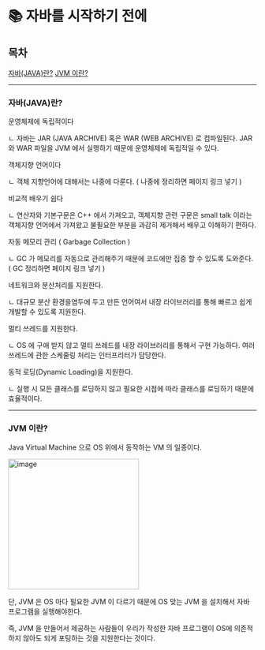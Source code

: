 # 📚 자바를 시작하기 전에
## 목차
[자바(JAVA)란?](#자바(JAVA)란?)
[JVM 이란?](#JVM-이란?)


---
### 자바(JAVA)란?
운영체제에 독립적이다

ㄴ 자바는 JAR (JAVA ARCHIVE) 혹은 WAR (WEB ARCHIVE) 로 컴파일된다. JAR 와 WAR 파일을 JVM 에서 실행하기 때문에 운영체제에 독립적일 수 있다.

객체지향 언어이다

ㄴ 객체 지향언어에 대해서는 나중에 다룬다. ( 나중에 정리하면 페이지 링크 넣기 )

비교적 배우기 쉽다

ㄴ 연산자와 기본구문은 C++ 에서 가져오고, 객체지향 관련 구문은 small talk 이라는 객체지향 언어에서 가져왔고 불필요한 부분을 과감히 제거해서 배우고 이해하기 편하다.

자동 메모리 관리 ( Garbage Collection )

ㄴ GC 가 메모리를 자동으로 관리해주기 때문에 코드에만 집중 할 수 있도록 도와준다. ( GC 정리하면 페이지 링크 넣기 )

네트워크와 분산처리를 지원한다.

ㄴ 대규모 분산 환경을염두에 두고 만든 언어여서 내장 라이브러리를 통해 빠르고 쉽게 개발할 수 있도록 지원한다.

멀티 쓰레드를 지원한다.

ㄴ OS 에 구애 받지 않고 멀티 쓰레드를 내장 라이브러리를 통해서 구현 가능하다. 여러 쓰레드에 관한 스케줄링 처리는 인터프리터가 담당한다.

동적 로딩(Dynamic Loading)을 지원한다.

ㄴ 실행 시 모든 클래스를 로딩하지 않고 필요한 시점에 따라 클래스를 로딩하기 때문에 효율적이다.

---
### JVM 이란?
Java Virtual Machine 으로 OS 위에서 동작하는 VM 의 일종이다.

<img width="265" alt="image" src="https://github.com/bhyunnie/standard-of-java/assets/129918927/22952a23-4c2a-418a-b32f-511020807c9f">

단, JVM 은 OS 마다 필요한 JVM 이 다르기 때문에 OS 맞는 JVM 을 설치해서 자바 프로그램을 실행해야한다.

즉, JVM 을 만들어서 제공하는 사람들이 우리가 작성한 자바 프로그램이 OS에 의존적하지 않아도 되게 포팅하는 것을 지원한다는 것이다.




